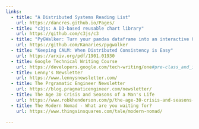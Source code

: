 ```yaml
---
links:
  - title: "A Distributed Systems Reading List"
    url: https://dancres.github.io/Pages/
  - title: "c3js: A D3-based reusable chart library"
    url: https://github.com/c3js/c3
  - title: "PyGWalker: Turn your pandas dataframe into an interactive UI for visual analysis"
    url: https://github.com/Kanaries/pygwalker
  - title: "Keeping CALM: When Distributed Consistency is Easy"
    url: https://arxiv.org/pdf/1901.01930
  - title: Google Technical Writing Course
    url: https://developers.google.com/tech-writing/one#pre-class_and_in-class_components
  - title: Lenny's Newsletter
    url: https://www.lennysnewsletter.com/
  - title: The Prgramatic Engineer Newsletter
    url: https://blog.pragmaticengineer.com/newsletter/
  - title: The Age 30 Crisis and Seasons of a Man's Life
    url: https://www.robkhenderson.com/p/the-age-30-crisis-and-seasons-of
  - title: The Modern Nomad - What are you waiting for?
    url: https://www.thingsinsquares.com/tale/modern-nomad/

---
```

